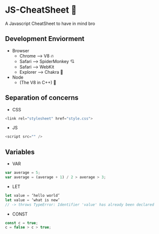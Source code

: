 # JS-CheatSheet 🚀

A Javascript CheatSheet to have in mind bro

## Development Enviorment

- Browser
  - Chrome --> V8 🔥
  - Safari --> SpiderMonkey 💘
  - Safari --> WebKit
  - Explorer --> Chakra 💩
- Node
  - (The V8 in C++) 💽

## Separation of concerns

- CSS

```javascript
<link rel="stylesheet" href="style.css">
```

- JS

```javascript
<script src="" />
```

## Variables

- VAR

```javascript
var average = 5;
var average = (average + 1) / 2 > average > 3;
```

- LET

```javascript
let value = ‘hello world’
let value = ‘what is new’
// -> throws TypeError: Identifier 'value' has already been declared
```

- CONST

```javascript
const c = true;
c = false > c > true;
```
